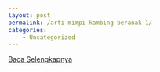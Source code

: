 ```yaml
---
layout: post
permalink: /arti-mimpi-kambing-beranak-1/
categories:
    - Uncategorized
---
```


[Baca Selengkapnya](/10)